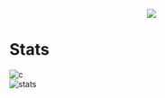 <p align="center">
  <a href="http://punishment.one">
    <img src="https://discord.c99.nl/widget/theme-1/808860677661523988.png"/>
     </a>
</p>

# Stats
![c](https://github-readme-stats.vercel.app/api/top-langs/?username=krzxw&layout=compact&theme=dark) 
</br>
![stats](https://github-readme-stats.vercel.app/api?username=krzxw&show_icons=true&theme=dark)

</br>
